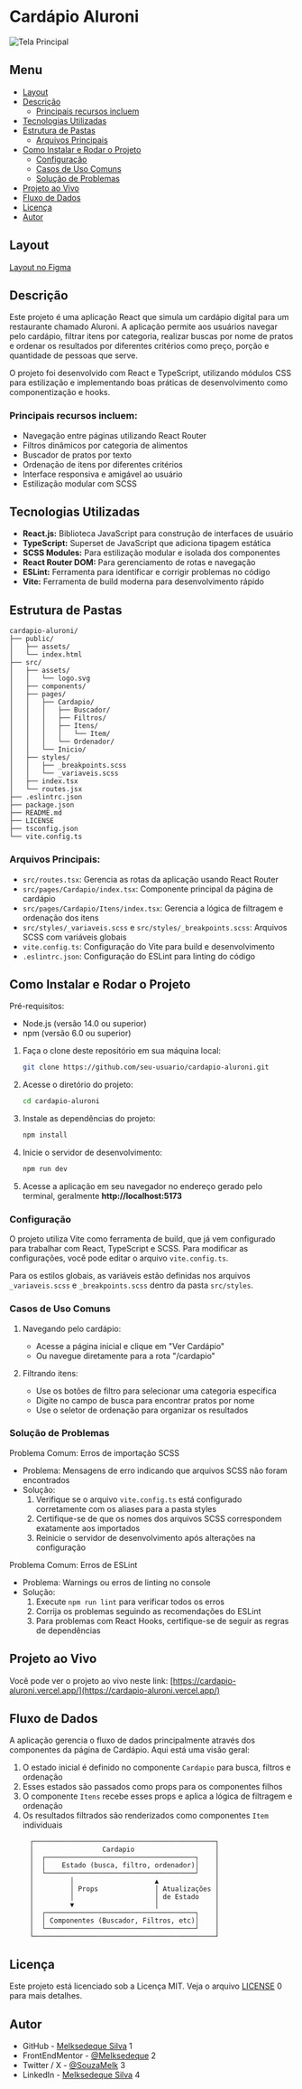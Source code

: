 # Cardápio Aluroni

![Tela Principal](./screenshot/tela-principal.png)

## Menu

- [Layout](#layout)
- [Descrição](#descrição)
  - [Principais recursos incluem](#principais-recursos-incluem)
- [Tecnologias Utilizadas](#tecnologias-utilizadas)
- [Estrutura de Pastas](#estrutura-de-pastas)
  - [Arquivos Principais](#arquivos-principais)
- [Como Instalar e Rodar o Projeto](#como-instalar-e-rodar-o-projeto)
  - [Configuração](#configuração)
  - [Casos de Uso Comuns](#casos-de-uso-comuns)
  - [Solução de Problemas](#solução-de-problemas)
- [Projeto ao Vivo](#projeto-ao-vivo)
- [Fluxo de Dados](#fluxo-de-dados)
- [Licença](#licença)
- [Autor](#autor)

## Layout

[Layout no Figma](https://www.figma.com/file/Atxu1zBvhmdTGEeTQHZlHD/Aluroni-Layout)

## Descrição

Este projeto é uma aplicação React que simula um cardápio digital para um restaurante chamado Aluroni. A aplicação permite aos usuários navegar pelo cardápio, filtrar itens por categoria, realizar buscas por nome de pratos e ordenar os resultados por diferentes critérios como preço, porção e quantidade de pessoas que serve.

O projeto foi desenvolvido com React e TypeScript, utilizando módulos CSS para estilização e implementando boas práticas de desenvolvimento como componentização e hooks.

### Principais recursos incluem:

- Navegação entre páginas utilizando React Router
- Filtros dinâmicos por categoria de alimentos
- Buscador de pratos por texto
- Ordenação de itens por diferentes critérios
- Interface responsiva e amigável ao usuário
- Estilização modular com SCSS

## Tecnologias Utilizadas

- **React.js:** Biblioteca JavaScript para construção de interfaces de usuário
- **TypeScript:** Superset de JavaScript que adiciona tipagem estática
- **SCSS Modules:** Para estilização modular e isolada dos componentes
- **React Router DOM:** Para gerenciamento de rotas e navegação
- **ESLint:** Ferramenta para identificar e corrigir problemas no código
- **Vite:** Ferramenta de build moderna para desenvolvimento rápido

## Estrutura de Pastas

```
cardapio-aluroni/
├── public/
│   ├── assets/
│   └── index.html
├── src/
│   ├── assets/
│   │   └── logo.svg
│   ├── components/
│   ├── pages/
│   │   ├── Cardapio/
│   │   │   ├── Buscador/
│   │   │   ├── Filtros/
│   │   │   ├── Itens/
│   │   │   │   └── Item/
│   │   │   └── Ordenador/
│   │   └── Inicio/
│   ├── styles/
│   │   ├── _breakpoints.scss
│   │   └── _variaveis.scss
│   ├── index.tsx
│   └── routes.jsx
├── .eslintrc.json
├── package.json
├── README.md
├── LICENSE
├── tsconfig.json
└── vite.config.ts
```

### Arquivos Principais:

- `src/routes.tsx`: Gerencia as rotas da aplicação usando React Router
- `src/pages/Cardapio/index.tsx`: Componente principal da página de cardápio
- `src/pages/Cardapio/Itens/index.tsx`: Gerencia a lógica de filtragem e ordenação dos itens
- `src/styles/_variaveis.scss` e `src/styles/_breakpoints.scss`: Arquivos SCSS com variáveis globais
- `vite.config.ts`: Configuração do Vite para build e desenvolvimento
- `.eslintrc.json`: Configuração do ESLint para linting do código

## Como Instalar e Rodar o Projeto

Pré-requisitos:

- Node.js (versão 14.0 ou superior)
- npm (versão 6.0 ou superior)

1. Faça o clone deste repositório em sua máquina local:
   ```bash
   git clone https://github.com/seu-usuario/cardapio-aluroni.git
   ```
2. Acesse o diretório do projeto:
   ```bash
   cd cardapio-aluroni
   ```
3. Instale as dependências do projeto:
   ```bash
   npm install
   ```
4. Inicie o servidor de desenvolvimento:
   ```bash
   npm run dev
   ```
5. Acesse a aplicação em seu navegador no endereço gerado pelo terminal, geralmente **http://localhost:5173**

### Configuração

O projeto utiliza Vite como ferramenta de build, que já vem configurado para trabalhar com React, TypeScript e SCSS. Para modificar as configurações, você pode editar o arquivo `vite.config.ts`.

Para os estilos globais, as variáveis estão definidas nos arquivos `_variaveis.scss` e `_breakpoints.scss` dentro da pasta `src/styles`.

### Casos de Uso Comuns

1. Navegando pelo cardápio:

   - Acesse a página inicial e clique em "Ver Cardápio"
   - Ou navegue diretamente para a rota "/cardapio"

2. Filtrando itens:
   - Use os botões de filtro para selecionar uma categoria específica
   - Digite no campo de busca para encontrar pratos por nome
   - Use o seletor de ordenação para organizar os resultados

### Solução de Problemas

Problema Comum: Erros de importação SCSS

- Problema: Mensagens de erro indicando que arquivos SCSS não foram encontrados
- Solução:
  1. Verifique se o arquivo `vite.config.ts` está configurado corretamente com os aliases para a pasta styles
  2. Certifique-se de que os nomes dos arquivos SCSS correspondem exatamente aos importados
  3. Reinicie o servidor de desenvolvimento após alterações na configuração

Problema Comum: Erros de ESLint

- Problema: Warnings ou erros de linting no console
- Solução:
  1. Execute `npm run lint` para verificar todos os erros
  2. Corrija os problemas seguindo as recomendações do ESLint
  3. Para problemas com React Hooks, certifique-se de seguir as regras de dependências

## Projeto ao Vivo

Você pode ver o projeto ao vivo neste link: [https://cardapio-aluroni.vercel.app/](https://cardapio-aluroni.vercel.app/)

## Fluxo de Dados

A aplicação gerencia o fluxo de dados principalmente através dos componentes da página de Cardápio. Aqui está uma visão geral:

1. O estado inicial é definido no componente `Cardapio` para busca, filtros e ordenação
2. Esses estados são passados como props para os componentes filhos
3. O componente `Itens` recebe esses props e aplica a lógica de filtragem e ordenação
4. Os resultados filtrados são renderizados como componentes `Item` individuais

```
     ┌─────────────────────────────────────────────┐
     │                 Cardapio                    │
     │  ┌─────────────────────────────────────┐    │
     │  │    Estado (busca, filtro, ordenador)│    │
     │  └─────────────────────────────────────┘    │
     │         │                    ▲              │
     │         │ Props              │ Atualizações │
     │         │                    │ de Estado    │
     │         ▼                    │              │
     │  ┌─────────────────────────────────────┐    │
     │  │ Componentes (Buscador, Filtros, etc)│    │
     │  └─────────────────────────────────────┘    │
     └─────────────────────────────────────────────┘
```

## Licença

Este projeto está licenciado sob a Licença MIT. Veja o arquivo [LICENSE](https://github.com/Melksedeque/organo-alura-reactjs?tab=MIT-1-ov-file) <mcreference link="https://github.com/Melksedeque/organo-alura-reactjs?tab=MIT-1-ov-file" index="0">0</mcreference> para mais detalhes.

## Autor

- GitHub - [Melksedeque Silva](https://github.com/Melksedeque/) <mcreference link="https://github.com/Melksedeque/" index="1">1</mcreference>
- FrontEndMentor - [@Melksedeque](https://www.frontendmentor.io/profile/Melksedeque) <mcreference link="https://www.frontendmentor.io/profile/Melksedeque" index="2">2</mcreference>
- Twitter / X - [@SouzaMelk](https://x.com/SouzaMelk) <mcreference link="https://x.com/SouzaMelk" index="3">3</mcreference>
- LinkedIn - [Melksedeque Silva](https://www.linkedin.com/in/melksedeque-silva/) <mcreference link="https://www.linkedin.com/in/melksedeque-silva/" index="4">4</mcreference>
